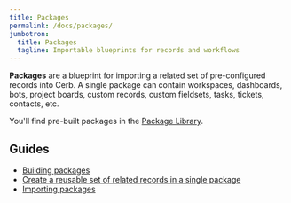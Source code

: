 ```yaml
---
title: Packages
permalink: /docs/packages/
jumbotron:
  title: Packages
  tagline: Importable blueprints for records and workflows
---
```


**Packages** are a blueprint for importing a related set of pre-configured records into Cerb. A single package can contain workspaces, dashboards, bots, project boards, custom records, custom fieldsets, tasks, tickets, contacts, etc.

You'll find pre-built packages in the [Package Library](/resources/packages/).

## Guides

* [Building packages](/guides/packages/building/)
* [Create a reusable set of related records in a single package](/guides/packages/create-records/)
* [Importing packages](/guides/packages/importing/)